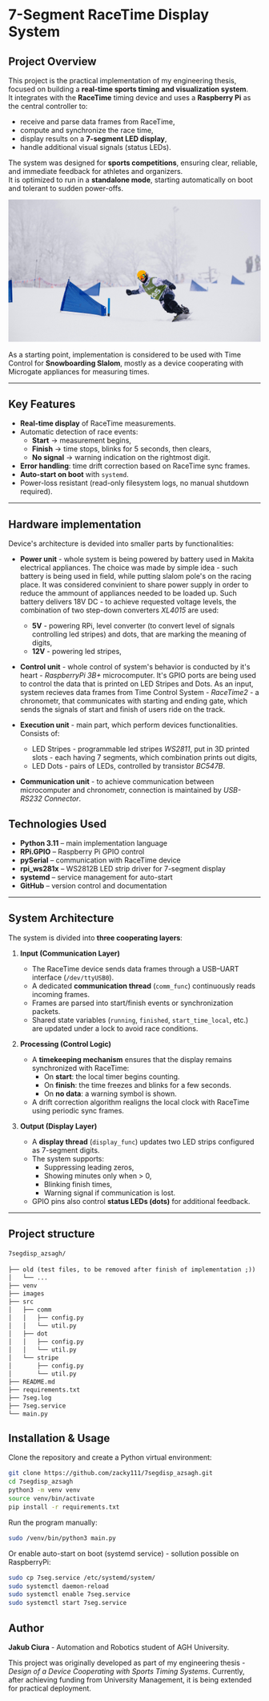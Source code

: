 # 7-Segment RaceTime Display System

## Project Overview
This project is the practical implementation of my engineering thesis, focused on building a **real-time sports timing and visualization system**.  
It integrates with the **RaceTime** timing device and uses a **Raspberry Pi** as the central controller to:

- receive and parse data frames from RaceTime,
- compute and synchronize the race time,
- display results on a **7-segment LED display**,
- handle additional visual signals (status LEDs).

The system was designed for **sports competitions**, ensuring clear, reliable, and immediate feedback for athletes and organizers.  
It is optimized to run in a **standalone mode**, starting automatically on boot and tolerant to sudden power-offs.

![Men slaloming](images/slalom1.jpg)

As a starting point, implementation is considered to be used with Time Control for **Snowboarding Slalom**, mostly as a device cooperating with Microgate appliances for measuring times.

---

## Key Features
- **Real-time display** of RaceTime measurements.  
- Automatic detection of race events:  
  - **Start** → measurement begins,  
  - **Finish** → time stops, blinks for 5 seconds, then clears,  
  - **No signal** → warning indication on the rightmost digit.  
- **Error handling**: time drift correction based on RaceTime sync frames.  
- **Auto-start on boot** with `systemd`.  
- Power-loss resistant (read-only filesystem logs, no manual shutdown required).  

---

## Hardware implementation
Device's architecture is devided into smaller parts by functionalities:
- **Power unit** - whole system is being powered by battery used in Makita electrical appliances. The choice was made by simple idea - such battery is being used in field, while putting slalom pole's on the racing place. It was considered convinient to share power supply in order to reduce the ammount of appliances needed to be loaded up. Such battery delivers 18V DC - to achieve requested voltage levels, the combination of two step-down converters *XL4015* are used:
    -  **5V** - powering RPi, level converter (to convert level of signals controlling led stripes) and dots, that are marking the meaning of digits,
    -  **12V** - powering led stripes,

- **Control unit** - whole control of system's behavior is conducted by it's heart - *RaspberryPi 3B+* microcomputer. It's GPIO ports are being used to control the data that is printed on LED Stripes and Dots. As an input, system recieves data frames from Time Control System - *RaceTime2* - a chronometr, that communicates with starting and ending gate, which sends the signals of start and finish of users ride on the track.

- **Execution unit** - main part, which perform devices functionalities. Consists of:
  - LED Stripes - programmable led stripes *WS2811*, put in 3D printed slots - each having 7 segments, which combination prints out digits,
  - LED Dots - pairs of LEDs, controlled by transistor *BC547B*.
-  **Communication unit** - to achieve communication between microcomputer and chronometr, connection is maintained by *USB-RS232 Connector*.

## Technologies Used
- **Python 3.11** – main implementation language  
- **RPi.GPIO** – Raspberry Pi GPIO control  
- **pySerial** – communication with RaceTime device  
- **rpi_ws281x** – WS2812B LED strip driver for 7-segment display  
- **systemd** – service management for auto-start  
- **GitHub** – version control and documentation  

---

## System Architecture
The system is divided into **three cooperating layers**:

1. **Input (Communication Layer)**  
   - The RaceTime device sends data frames through a USB–UART interface (`/dev/ttyUSB0`).  
   - A dedicated **communication thread** (`comm_func`) continuously reads incoming frames.  
   - Frames are parsed into start/finish events or synchronization packets.  
   - Shared state variables (`running`, `finished`, `start_time_local`, etc.) are updated under a lock to avoid race conditions.

2. **Processing (Control Logic)**  
   - A **timekeeping mechanism** ensures that the display remains synchronized with RaceTime:  
     - On **start**: the local timer begins counting.  
     - On **finish**: the time freezes and blinks for a few seconds.  
     - On **no data**: a warning symbol is shown.  
   - A drift correction algorithm realigns the local clock with RaceTime using periodic sync frames.

3. **Output (Display Layer)**  
   - A **display thread** (`display_func`) updates two LED strips configured as 7-segment digits.  
   - The system supports:  
     - Suppressing leading zeros,  
     - Showing minutes only when > 0,  
     - Blinking finish times,  
     - Warning signal if communication is lost.  
   - GPIO pins also control **status LEDs (dots)** for additional feedback.

---

## Project structure

```
7segdisp_azsagh/

├── old (test files, to be removed after finish of implementation ;))
│   └── ...
├── venv
├── images
├── src
│   ├── comm
│   │   ├── config.py
│   │   └── util.py
│   ├── dot
│   │   ├── config.py
│   │   └── util.py
│   └── stripe
│       ├── config.py
│       └── util.py
├── README.md
├── requirements.txt
├── 7seg.log
├── 7seg.service
└── main.py
```

## Installation & Usage
Clone the repository and create a Python virtual environment:
```bash
git clone https://github.com/zacky111/7segdisp_azsagh.git
cd 7segdisp_azsagh
python3 -m venv venv
source venv/bin/activate
pip install -r requirements.txt
```

Run the program manually:

``` bash
sudo /venv/bin/python3 main.py
```

Or enable auto-start on boot (systemd service) - sollution possible on RaspberryPi:

``` bash
sudo cp 7seg.service /etc/systemd/system/
sudo systemctl daemon-reload
sudo systemctl enable 7seg.service
sudo systemctl start 7seg.service
```


## Author
**Jakub Ciura** - Automation and Robotics student of AGH University.

This project was originally developed as part of my engineering thesis - *Design of a Device Cooperating with Sports Timing Systems*. Currently, after achieving funding from University Management, it is being extended for practical deployment.